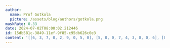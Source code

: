 ```yaml
---
author:
  name: Prof Gotkola
  picture: /assets/blog/authors/gotkola.png
maskRate: 0.33
date: 2024-07-02T08:00:02.212446
id: 15db581c-3849-11ef-9f85-c95db626c0e3
content: '[[6, 3, 7, 0, 2, 9, 0, 5, 0], [5, 0, 0, 7, 4, 3, 8, 0, 6], [8, 4, 9, 6, 0, 1, 0, 0, 2], [4, 5, 3, 2, 8, 0, 9, 1, 7], [2, 0, 8, 0, 9, 4, 6, 3, 5], [1, 0, 0, 5, 3, 7, 4, 0, 0], [7, 2, 1, 0, 6, 8, 5, 0, 3], [0, 6, 5, 0, 0, 2, 7, 8, 9], [0, 8, 4, 0, 0, 5, 2, 0, 0]]'
---
```

